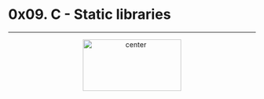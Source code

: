 # 0x09. C - Static libraries
---
<p align="center">
<img src="https://assets.imaginablefutures.com/media/images/ALX_Logo.max-200x150.png" alt="center" style="width:200px; height:105px"/>
</p>
